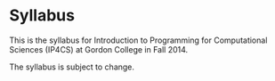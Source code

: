 Syllabus
========
This is the syllabus for Introduction to Programming for Computational Sciences (IP4CS) at Gordon College in Fall 2014. 

The syllabus is subject to change. 
